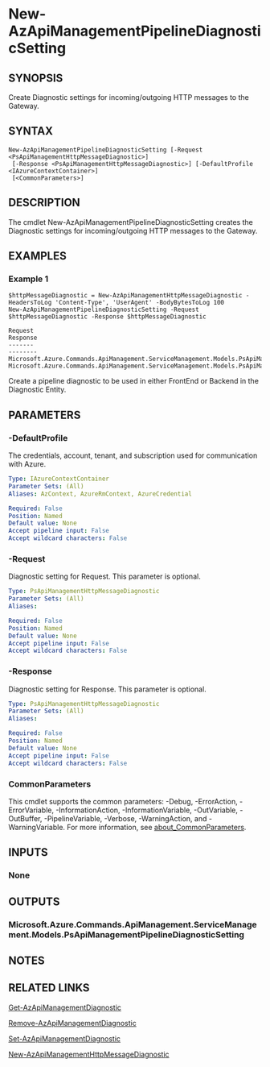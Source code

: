 ﻿---
external help file: Microsoft.Azure.PowerShell.Cmdlets.ApiManagement.ServiceManagement.dll-Help.xml
Module Name: Az.ApiManagement
online version: https://docs.microsoft.com/powershell/module/az.apimanagement/new-azapimanagementpipelinediagnosticsetting
schema: 2.0.0
---

# New-AzApiManagementPipelineDiagnosticSetting

## SYNOPSIS
Create Diagnostic settings for incoming/outgoing HTTP messages to the Gateway.

## SYNTAX

```
New-AzApiManagementPipelineDiagnosticSetting [-Request <PsApiManagementHttpMessageDiagnostic>]
 [-Response <PsApiManagementHttpMessageDiagnostic>] [-DefaultProfile <IAzureContextContainer>]
 [<CommonParameters>]
```

## DESCRIPTION
The cmdlet New-AzApiManagementPipelineDiagnosticSetting creates the Diagnostic settings for incoming/outgoing HTTP messages to the Gateway.

## EXAMPLES

### Example 1
```
$httpMessageDiagnostic = New-AzApiManagementHttpMessageDiagnostic -HeadersToLog 'Content-Type', 'UserAgent' -BodyBytesToLog 100
New-AzApiManagementPipelineDiagnosticSetting -Request $httpMessageDiagnostic -Response $httpMessageDiagnostic

Request                                                                                              Response
-------                                                                                              --------
Microsoft.Azure.Commands.ApiManagement.ServiceManagement.Models.PsApiManagementHttpMessageDiagnostic Microsoft.Azure.Commands.ApiManagement.ServiceManagement.Models.PsApiManagementHttpMessageDiagnostic
```

Create a pipeline diagnostic to be used in either FrontEnd or Backend in the Diagnostic Entity.

## PARAMETERS

### -DefaultProfile
The credentials, account, tenant, and subscription used for communication with Azure.

```yaml
Type: IAzureContextContainer
Parameter Sets: (All)
Aliases: AzContext, AzureRmContext, AzureCredential

Required: False
Position: Named
Default value: None
Accept pipeline input: False
Accept wildcard characters: False
```

### -Request
Diagnostic setting for Request.
This parameter is optional.

```yaml
Type: PsApiManagementHttpMessageDiagnostic
Parameter Sets: (All)
Aliases:

Required: False
Position: Named
Default value: None
Accept pipeline input: False
Accept wildcard characters: False
```

### -Response
Diagnostic setting for Response.
This parameter is optional.

```yaml
Type: PsApiManagementHttpMessageDiagnostic
Parameter Sets: (All)
Aliases:

Required: False
Position: Named
Default value: None
Accept pipeline input: False
Accept wildcard characters: False
```

### CommonParameters
This cmdlet supports the common parameters: -Debug, -ErrorAction, -ErrorVariable, -InformationAction, -InformationVariable, -OutVariable, -OutBuffer, -PipelineVariable, -Verbose, -WarningAction, and -WarningVariable. For more information, see [about_CommonParameters](http://go.microsoft.com/fwlink/?LinkID=113216).

## INPUTS

### None
## OUTPUTS

### Microsoft.Azure.Commands.ApiManagement.ServiceManagement.Models.PsApiManagementPipelineDiagnosticSetting
## NOTES

## RELATED LINKS

[Get-AzApiManagementDiagnostic]()

[Remove-AzApiManagementDiagnostic]()

[Set-AzApiManagementDiagnostic]()

[New-AzApiManagementHttpMessageDiagnostic]()

